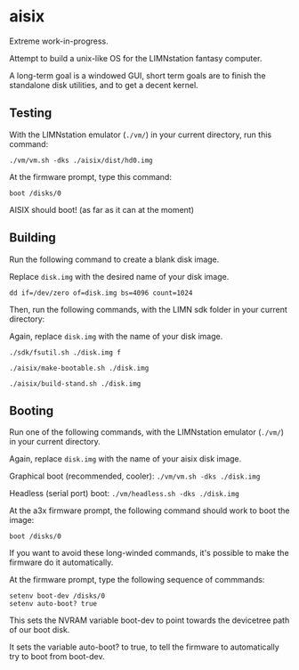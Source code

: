 # aisix

Extreme work-in-progress.

Attempt to build a unix-like OS for the LIMNstation fantasy computer.

A long-term goal is a windowed GUI, short term goals are to finish the standalone disk utilities, and to get a decent kernel.

## Testing

With the LIMNstation emulator (`./vm/`) in your current directory, run this command:

`./vm/vm.sh -dks ./aisix/dist/hd0.img`

At the firmware prompt, type this command:

`boot /disks/0`

AISIX should boot! (as far as it can at the moment)

## Building

Run the following command to create a blank disk image.

Replace `disk.img` with the desired name of your disk image.

`dd if=/dev/zero of=disk.img bs=4096 count=1024`

Then, run the following commands, with the LIMN sdk folder in your current directory:

Again, replace `disk.img` with the name of your disk image.

`./sdk/fsutil.sh ./disk.img f`

`./aisix/make-bootable.sh ./disk.img`

`./aisix/build-stand.sh ./disk.img`

## Booting

Run one of the following commands, with the LIMNstation emulator (`./vm/`) in your current directory.

Again, replace `disk.img` with the name of your aisix disk image.

Graphical boot (recommended, cooler):
`./vm/vm.sh -dks ./disk.img`

Headless (serial port) boot:
`./vm/headless.sh -dks ./disk.img`

At the a3x firmware prompt, the following command should work to boot the image:

`boot /disks/0`

If you want to avoid these long-winded commands, it's possible to make the firmware do it automatically.

At the firmware prompt, type the following sequence of commmands:

```
setenv boot-dev /disks/0
setenv auto-boot? true
```

This sets the NVRAM variable boot-dev to point towards the devicetree path of our boot disk.

It sets the variable auto-boot? to true, to tell the firmware to automatically try to boot from boot-dev.